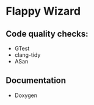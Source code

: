 # Flappy Wizard
## Code quality checks:
 * GTest
 * clang-tidy
 * ASan
 
## Documentation
 * Doxygen